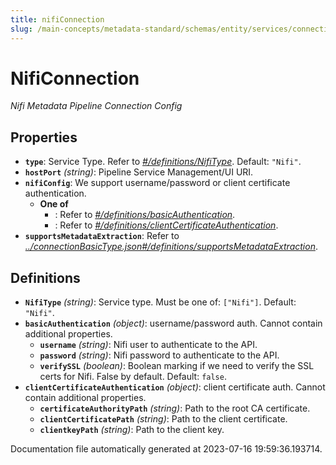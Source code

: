 ```yaml
---
title: nifiConnection
slug: /main-concepts/metadata-standard/schemas/entity/services/connections/pipeline/nificonnection
---
```


# NifiConnection

*Nifi Metadata Pipeline Connection Config*

## Properties

- **`type`**: Service Type. Refer to *[#/definitions/NifiType](#definitions/NifiType)*. Default: `"Nifi"`.
- **`hostPort`** *(string)*: Pipeline Service Management/UI URI.
- **`nifiConfig`**: We support username/password or client certificate authentication.
  - **One of**
    - : Refer to *[#/definitions/basicAuthentication](#definitions/basicAuthentication)*.
    - : Refer to *[#/definitions/clientCertificateAuthentication](#definitions/clientCertificateAuthentication)*.
- **`supportsMetadataExtraction`**: Refer to *[../connectionBasicType.json#/definitions/supportsMetadataExtraction](#/connectionBasicType.json#/definitions/supportsMetadataExtraction)*.
## Definitions

- <a id="definitions/NifiType"></a>**`NifiType`** *(string)*: Service type. Must be one of: `["Nifi"]`. Default: `"Nifi"`.
- <a id="definitions/basicAuthentication"></a>**`basicAuthentication`** *(object)*: username/password auth. Cannot contain additional properties.
  - **`username`** *(string)*: Nifi user to authenticate to the API.
  - **`password`** *(string)*: Nifi password to authenticate to the API.
  - **`verifySSL`** *(boolean)*: Boolean marking if we need to verify the SSL certs for Nifi. False by default. Default: `false`.
- <a id="definitions/clientCertificateAuthentication"></a>**`clientCertificateAuthentication`** *(object)*: client certificate auth. Cannot contain additional properties.
  - **`certificateAuthorityPath`** *(string)*: Path to the root CA certificate.
  - **`clientCertificatePath`** *(string)*: Path to the client certificate.
  - **`clientkeyPath`** *(string)*: Path to the client key.


Documentation file automatically generated at 2023-07-16 19:59:36.193714.
